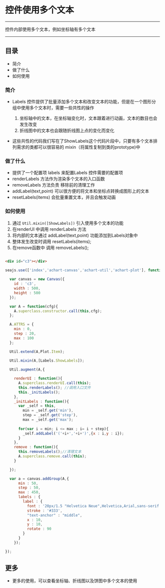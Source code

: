 # 控件使用多个文本

---

控件内部使用多个文本，例如坐标轴有多个文本

---

## 目录

  * 简介
  * 做了什么
  * 如何使用

### 简介

  * Labels 控件提供了批量添加多个文本和改变文本的功能，但是在一个图形分组中使用多个文本时，需要一些共性的操作

    1. 坐标轴中的文本，在坐标轴变化时，文本跟着进行动画，文本的数目也会发生改变
    2. 折线图中的文本也会跟随折线图上点的变化而变化

  * 这些共性的代码我们写在了ShowLabels这个代码片段中，只要有多个文本排列需求的类都可以很容易的 mixin（将属性复制到类的prototype)中

### 做了什么

  * 提供了一个配置项 labels 来配置Labels 控件需要的配置项
  * renderLabels 方法作为渲染多个文本的入口函数
  * removeLabels 方法负责 移除前的清理工作
  * addLabel(text,point) 可以很方便的将文本和坐标点转换成图形上的文本
  * resetLabels(items) 会批量重置文本，并且会触发动画

### 如何使用

  1. 通过 `Util.mixin([ShowLabels])` 引入使用多个文本的功能
  2. 在renderUI 中调用 renderLabels 方法
  3. 将内部的文本通过 addLabel(text,point) 功能添加到Labels对象中
  4. 整体发生改变时调用 resetLabels(items);
  5. 在remove函数中 调用 removeLabels();


````html

<div id="c3"></div>

````

````javascript
seajs.use(['index','achart-canvas','achart-util','achart-plot'], function(Labels,Canvas,Util,Plot) {
  
  var canvas = new Canvas({
    id : 'c3',
    width : 500,
    height : 500
  });

  var A = function(cfg){
    A.superclass.constructor.call(this,cfg);
  };

  A.ATTRS = {
    min : 0,
    step : 20,
    max : 100
  };

  Util.extend(A,Plot.Item);

  Util.mixin(A,[Labels.ShowLabels]);
  
  Util.augment(A,{

    renderUI : function(){
      A.superclass.renderUI.call(this);
      this.renderLabels(); //调用入口文件
      this._initLabels();
    },
    _initLabels : function(){
      var _self = this,
        min = _self.get('min'),
        step = _self.get('step'),
        max = _self.get('max');
  
      for(var i = min; i <= max ; i= i + step){
        _self.addLabel('('+i+','+i+')',{x : i,y : i});
      }
    },
    remove : function(){
      this.removeLabels();//清理文本
      A.superclass.remove.call(this);
    }

  });

  var a = canvas.addGroup(A,{
      min : 50,
      step : 50,
      max : 450,
      labels : {
        label : {
          font : '20px/1.5 "Helvetica Neue",Helvetica,Arial,sans-serif',
          stroke : '#333',
          "text-anchor" : "middle",
          x : 10,
          y : 10,
          rotate : 90
        }
      }
    });

});
````

## 更多

  * 更多的使用，可以查看坐标轴、折线图以及饼图中多个文本的使用
  